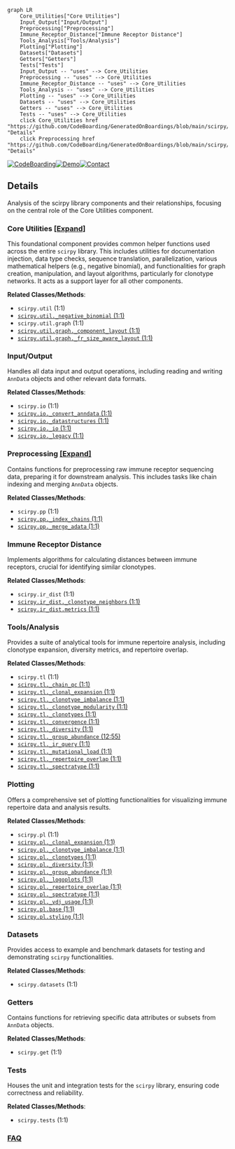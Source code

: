 ```mermaid
graph LR
    Core_Utilities["Core Utilities"]
    Input_Output["Input/Output"]
    Preprocessing["Preprocessing"]
    Immune_Receptor_Distance["Immune Receptor Distance"]
    Tools_Analysis["Tools/Analysis"]
    Plotting["Plotting"]
    Datasets["Datasets"]
    Getters["Getters"]
    Tests["Tests"]
    Input_Output -- "uses" --> Core_Utilities
    Preprocessing -- "uses" --> Core_Utilities
    Immune_Receptor_Distance -- "uses" --> Core_Utilities
    Tools_Analysis -- "uses" --> Core_Utilities
    Plotting -- "uses" --> Core_Utilities
    Datasets -- "uses" --> Core_Utilities
    Getters -- "uses" --> Core_Utilities
    Tests -- "uses" --> Core_Utilities
    click Core_Utilities href "https://github.com/CodeBoarding/GeneratedOnBoardings/blob/main/scirpy/Core_Utilities.md" "Details"
    click Preprocessing href "https://github.com/CodeBoarding/GeneratedOnBoardings/blob/main/scirpy/Preprocessing.md" "Details"
```

[![CodeBoarding](https://img.shields.io/badge/Generated%20by-CodeBoarding-9cf?style=flat-square)](https://github.com/CodeBoarding/GeneratedOnBoardings)[![Demo](https://img.shields.io/badge/Try%20our-Demo-blue?style=flat-square)](https://www.codeboarding.org/demo)[![Contact](https://img.shields.io/badge/Contact%20us%20-%20contact@codeboarding.org-lightgrey?style=flat-square)](mailto:contact@codeboarding.org)

## Details

Analysis of the scirpy library components and their relationships, focusing on the central role of the Core Utilities component.

### Core Utilities [[Expand]](./Core_Utilities.md)
This foundational component provides common helper functions used across the entire `scirpy` library. This includes utilities for documentation injection, data type checks, sequence translation, parallelization, various mathematical helpers (e.g., negative binomial), and functionalities for graph creation, manipulation, and layout algorithms, particularly for clonotype networks. It acts as a support layer for all other components.


**Related Classes/Methods**:

- `scirpy.util` (1:1)
- <a href="https://github.com/scverse/scirpy/blob/main/src/scirpy/util/_negative_binomial.py#L1-L1" target="_blank" rel="noopener noreferrer">`scirpy.util._negative_binomial` (1:1)</a>
- `scirpy.util.graph` (1:1)
- <a href="https://github.com/scverse/scirpy/blob/main/src/scirpy/util/graph/_component_layout.py#L1-L1" target="_blank" rel="noopener noreferrer">`scirpy.util.graph._component_layout` (1:1)</a>
- <a href="https://github.com/scverse/scirpy/blob/main/src/scirpy/util/graph/_fr_size_aware_layout.py#L1-L1" target="_blank" rel="noopener noreferrer">`scirpy.util.graph._fr_size_aware_layout` (1:1)</a>


### Input/Output
Handles all data input and output operations, including reading and writing `AnnData` objects and other relevant data formats.


**Related Classes/Methods**:

- `scirpy.io` (1:1)
- <a href="https://github.com/scverse/scirpy/blob/main/src/scirpy/io/_convert_anndata.py#L1-L1" target="_blank" rel="noopener noreferrer">`scirpy.io._convert_anndata` (1:1)</a>
- <a href="https://github.com/scverse/scirpy/blob/main/src/scirpy/io/_datastructures.py#L1-L1" target="_blank" rel="noopener noreferrer">`scirpy.io._datastructures` (1:1)</a>
- <a href="https://github.com/scverse/scirpy/blob/main/src/scirpy/io/_io.py#L1-L1" target="_blank" rel="noopener noreferrer">`scirpy.io._io` (1:1)</a>
- <a href="https://github.com/scverse/scirpy/blob/main/src/scirpy/io/_legacy.py#L1-L1" target="_blank" rel="noopener noreferrer">`scirpy.io._legacy` (1:1)</a>


### Preprocessing [[Expand]](./Preprocessing.md)
Contains functions for preprocessing raw immune receptor sequencing data, preparing it for downstream analysis. This includes tasks like chain indexing and merging `AnnData` objects.


**Related Classes/Methods**:

- `scirpy.pp` (1:1)
- <a href="https://github.com/scverse/scirpy/blob/main/src/scirpy/pp/_index_chains.py#L1-L1" target="_blank" rel="noopener noreferrer">`scirpy.pp._index_chains` (1:1)</a>
- <a href="https://github.com/scverse/scirpy/blob/main/src/scirpy/pp/_merge_adata.py#L1-L1" target="_blank" rel="noopener noreferrer">`scirpy.pp._merge_adata` (1:1)</a>


### Immune Receptor Distance
Implements algorithms for calculating distances between immune receptors, crucial for identifying similar clonotypes.


**Related Classes/Methods**:

- `scirpy.ir_dist` (1:1)
- <a href="https://github.com/scverse/scirpy/blob/main/src/scirpy/ir_dist/_clonotype_neighbors.py#L1-L1" target="_blank" rel="noopener noreferrer">`scirpy.ir_dist._clonotype_neighbors` (1:1)</a>
- <a href="https://github.com/scverse/scirpy/blob/main/src/scirpy/ir_dist/metrics.py#L1-L1" target="_blank" rel="noopener noreferrer">`scirpy.ir_dist.metrics` (1:1)</a>


### Tools/Analysis
Provides a suite of analytical tools for immune repertoire analysis, including clonotype expansion, diversity metrics, and repertoire overlap.


**Related Classes/Methods**:

- `scirpy.tl` (1:1)
- <a href="https://github.com/scverse/scirpy/blob/main/src/scirpy/tl/_chain_qc.py#L1-L1" target="_blank" rel="noopener noreferrer">`scirpy.tl._chain_qc` (1:1)</a>
- <a href="https://github.com/scverse/scirpy/blob/main/src/scirpy/tl/_clonal_expansion.py#L1-L1" target="_blank" rel="noopener noreferrer">`scirpy.tl._clonal_expansion` (1:1)</a>
- <a href="https://github.com/scverse/scirpy/blob/main/src/scirpy/tl/_clonotype_imbalance.py#L1-L1" target="_blank" rel="noopener noreferrer">`scirpy.tl._clonotype_imbalance` (1:1)</a>
- <a href="https://github.com/scverse/scirpy/blob/main/src/scirpy/tl/_clonotype_modularity.py#L1-L1" target="_blank" rel="noopener noreferrer">`scirpy.tl._clonotype_modularity` (1:1)</a>
- <a href="https://github.com/scverse/scirpy/blob/main/src/scirpy/tl/_clonotypes.py#L1-L1" target="_blank" rel="noopener noreferrer">`scirpy.tl._clonotypes` (1:1)</a>
- <a href="https://github.com/scverse/scirpy/blob/main/src/scirpy/tl/_convergence.py#L1-L1" target="_blank" rel="noopener noreferrer">`scirpy.tl._convergence` (1:1)</a>
- <a href="https://github.com/scverse/scirpy/blob/main/src/scirpy/tl/_diversity.py#L1-L1" target="_blank" rel="noopener noreferrer">`scirpy.tl._diversity` (1:1)</a>
- <a href="https://github.com/scverse/scirpy/blob/main/src/scirpy/tl/_group_abundance.py#L12-L55" target="_blank" rel="noopener noreferrer">`scirpy.tl._group_abundance` (12:55)</a>
- <a href="https://github.com/scverse/scirpy/blob/main/src/scirpy/tl/_ir_query.py#L1-L1" target="_blank" rel="noopener noreferrer">`scirpy.tl._ir_query` (1:1)</a>
- <a href="https://github.com/scverse/scirpy/blob/main/src/scirpy/tl/_mutational_load.py#L1-L1" target="_blank" rel="noopener noreferrer">`scirpy.tl._mutational_load` (1:1)</a>
- <a href="https://github.com/scverse/scirpy/blob/main/src/scirpy/tl/_repertoire_overlap.py#L1-L1" target="_blank" rel="noopener noreferrer">`scirpy.tl._repertoire_overlap` (1:1)</a>
- <a href="https://github.com/scverse/scirpy/blob/main/src/scirpy/tl/_spectratype.py#L1-L1" target="_blank" rel="noopener noreferrer">`scirpy.tl._spectratype` (1:1)</a>


### Plotting
Offers a comprehensive set of plotting functionalities for visualizing immune repertoire data and analysis results.


**Related Classes/Methods**:

- `scirpy.pl` (1:1)
- <a href="https://github.com/scverse/scirpy/blob/main/src/scirpy/pl/_clonal_expansion.py#L1-L1" target="_blank" rel="noopener noreferrer">`scirpy.pl._clonal_expansion` (1:1)</a>
- <a href="https://github.com/scverse/scirpy/blob/main/src/scirpy/pl/_clonotype_imbalance.py#L1-L1" target="_blank" rel="noopener noreferrer">`scirpy.pl._clonotype_imbalance` (1:1)</a>
- <a href="https://github.com/scverse/scirpy/blob/main/src/scirpy/pl/_clonotypes.py#L1-L1" target="_blank" rel="noopener noreferrer">`scirpy.pl._clonotypes` (1:1)</a>
- <a href="https://github.com/scverse/scirpy/blob/main/src/scirpy/pl/_diversity.py#L1-L1" target="_blank" rel="noopener noreferrer">`scirpy.pl._diversity` (1:1)</a>
- <a href="https://github.com/scverse/scirpy/blob/main/src/scirpy/pl/_group_abundance.py#L1-L1" target="_blank" rel="noopener noreferrer">`scirpy.pl._group_abundance` (1:1)</a>
- <a href="https://github.com/scverse/scirpy/blob/main/src/scirpy/pl/_logoplots.py#L1-L1" target="_blank" rel="noopener noreferrer">`scirpy.pl._logoplots` (1:1)</a>
- <a href="https://github.com/scverse/scirpy/blob/main/src/scirpy/pl/_repertoire_overlap.py#L1-L1" target="_blank" rel="noopener noreferrer">`scirpy.pl._repertoire_overlap` (1:1)</a>
- <a href="https://github.com/scverse/scirpy/blob/main/src/scirpy/pl/_spectratype.py#L1-L1" target="_blank" rel="noopener noreferrer">`scirpy.pl._spectratype` (1:1)</a>
- <a href="https://github.com/scverse/scirpy/blob/main/src/scirpy/pl/_vdj_usage.py#L1-L1" target="_blank" rel="noopener noreferrer">`scirpy.pl._vdj_usage` (1:1)</a>
- <a href="https://github.com/scverse/scirpy/blob/main/src/scirpy/pl/base.py#L1-L1" target="_blank" rel="noopener noreferrer">`scirpy.pl.base` (1:1)</a>
- <a href="https://github.com/scverse/scirpy/blob/main/src/scirpy/pl/styling.py#L1-L1" target="_blank" rel="noopener noreferrer">`scirpy.pl.styling` (1:1)</a>


### Datasets
Provides access to example and benchmark datasets for testing and demonstrating `scirpy` functionalities.


**Related Classes/Methods**:

- `scirpy.datasets` (1:1)


### Getters
Contains functions for retrieving specific data attributes or subsets from `AnnData` objects.


**Related Classes/Methods**:

- `scirpy.get` (1:1)


### Tests
Houses the unit and integration tests for the `scirpy` library, ensuring code correctness and reliability.


**Related Classes/Methods**:

- `scirpy.tests` (1:1)




### [FAQ](https://github.com/CodeBoarding/GeneratedOnBoardings/tree/main?tab=readme-ov-file#faq)